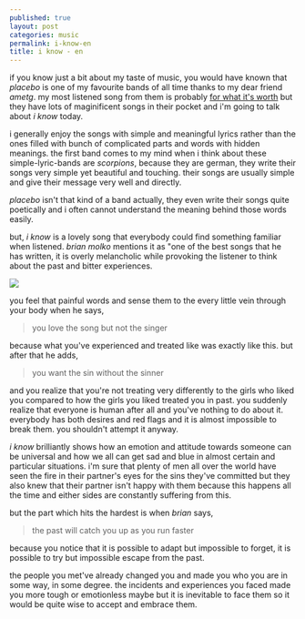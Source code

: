```yaml
---
published: true
layout: post
categories: music
permalink: i-know-en
title: i know - en
---
```

if you know just a bit about my taste of music, you would have known that _placebo_ is one of my favourite bands of all time thanks to my dear friend _ametg_. my most listened song from them is probably [for what it's worth](https://www.youtube.com/watch?v=y_XJEQaYRck) but they have lots of maginificent songs in their pocket and i'm going to talk about _i know_ today.

i generally enjoy the songs with simple and meaningful lyrics rather than the ones filled with bunch of complicated parts and words with hidden meanings. the first band comes to my mind when i think about these simple-lyric-bands are _scorpions_, because they are german, they write their songs very simple yet beautiful and touching. their songs are usually simple and give their message very well and directly. 

_placebo_ isn't that kind of a band actually, they even write their songs quite poetically and i often cannot understand the meaning behind those words easily.

but, _i know_ is a lovely song that everybody could find something familiar when listened. _brian molko_ mentions it as "one of the best songs that he has written, it is overly melancholic while provoking the listener to think about the past and bitter experiences.

![]({{site.baseurl}}/images/placebo1.jpeg)

you feel that painful words and sense them to the every little vein through your body when he says,

> you love the song but not the singer

because what you've experienced and treated like was exactly like this. but after that he adds, 

> you want the sin without the sinner

and you realize that you're not treating very differently to the girls who liked you compared to how the girls you liked treated you in past. you suddenly realize that everyone is human after all and you've nothing to do about it. everybody has both desires and red flags and it is almost impossible to break them. you shouldn't attempt it anyway.

_i know_ brilliantly shows how an emotion and attitude towards someone can be universal and how we all can get sad and blue in almost certain and particular situations. i'm sure that plenty of men all over the world have seen the fire in their partner's eyes for the sins they've committed but they also knew that their partner isn't happy with them because this happens all the time and either sides are constantly suffering from this.

but the part which hits the hardest is when _brian_ says,

> the past will catch you up as you run faster

because you notice that it is possible to adapt but impossible to forget, it is possible to try but impossible escape from the past. 

the people you met've already changed you and made you who you are in some way, in some degree. the incidents and experiences you faced made you more tough or emotionless maybe but it is inevitable to face them so it would be quite wise to accept and embrace them.
